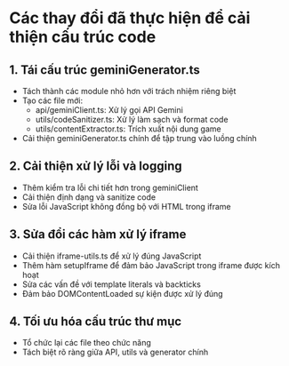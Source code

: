 
# Các thay đổi đã thực hiện để cải thiện cấu trúc code

## 1. Tái cấu trúc geminiGenerator.ts
- Tách thành các module nhỏ hơn với trách nhiệm riêng biệt
- Tạo các file mới:
  - api/geminiClient.ts: Xử lý gọi API Gemini
  - utils/codeSanitizer.ts: Xử lý làm sạch và format code
  - utils/contentExtractor.ts: Trích xuất nội dung game
- Cải thiện geminiGenerator.ts chính để tập trung vào luồng chính

## 2. Cải thiện xử lý lỗi và logging
- Thêm kiểm tra lỗi chi tiết hơn trong geminiClient
- Cải thiện định dạng và sanitize code
- Sửa lỗi JavaScript không đồng bộ với HTML trong iframe

## 3. Sửa đổi các hàm xử lý iframe
- Cải thiện iframe-utils.ts để xử lý đúng JavaScript
- Thêm hàm setupIframe để đảm bảo JavaScript trong iframe được kích hoạt
- Sửa các vấn đề với template literals và backticks
- Đảm bảo DOMContentLoaded sự kiện được xử lý đúng

## 4. Tối ưu hóa cấu trúc thư mục
- Tổ chức lại các file theo chức năng
- Tách biệt rõ ràng giữa API, utils và generator chính

